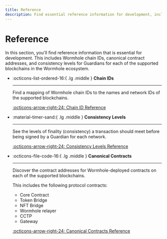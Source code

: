 ```yaml
---
title: Reference
description: Find essential reference information for development, including canonical contract addresses, Wormhole chain IDs, and consistency levels for Guardians.
---
```


# Reference

In this section, you'll find reference information that is essential for development. This includes Wormhole chain IDs, canonical contract addresses, and consistency levels for Guardians for each of the supported blockchains in the Wormhole ecosystem.

<div class="grid cards" markdown>

-   :octicons-list-ordered-16:{ .lg .middle } __Chain IDs__

    ---

    Find a mapping of Wormhole chain IDs to the names and network IDs of the supported blockchains.

    [:octicons-arrow-right-24: Chain ID Reference](/build/reference/chain-ids/)

-   :material-timer-sand:{ .lg .middle } __Consistency Levels__

    ---

    See the levels of finality (consistency) a transaction should meet before being signed by a Guardian for each network.

    [:octicons-arrow-right-24: Consistency Levels Reference](/build/reference/consistency-levels/)

-   :octicons-file-code-16:{ .lg .middle } __Canonical Contracts__

    ---

    Discover the contract addresses for Wormhole-deployed contracts on each of the supported blockchains.

    This includes the following protocol contracts:

    - Core Contract
    - Token Bridge
    - NFT Bridge
    - Wormhole relayer
    - CCTP
    - Gateway

    [:octicons-arrow-right-24: Canonical Contracts Reference](/build/reference/contract-addresses/)

</div>
